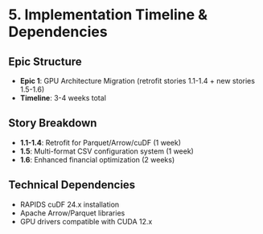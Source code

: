 # 5. Implementation Timeline & Dependencies

## Epic Structure
- **Epic 1**: GPU Architecture Migration (retrofit stories 1.1-1.4 + new stories 1.5-1.6)
- **Timeline**: 3-4 weeks total

## Story Breakdown
- **1.1-1.4**: Retrofit for Parquet/Arrow/cuDF (1 week)
- **1.5**: Multi-format CSV configuration system (1 week)
- **1.6**: Enhanced financial optimization (2 weeks)

## Technical Dependencies
- RAPIDS cuDF 24.x installation
- Apache Arrow/Parquet libraries
- GPU drivers compatible with CUDA 12.x
